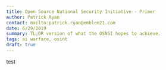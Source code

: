 ```yaml
---
title: Open Source National Security Initiative - Primer
author: Patrick Ryan
contact: mailto:patrick.ryan@emblem21.com
date: 6/29/2019
summary: TL;DR version of what the OSNSI hopes to achieve.
tags: ai warfare, osint
draft: true
---
```

test